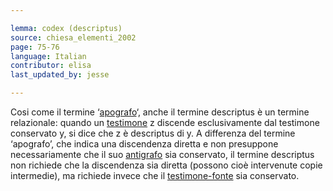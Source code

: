 ```yaml
---

lemma: codex (descriptus)
source: chiesa_elementi_2002
page: 75-76
language: Italian
contributor: elisa
last_updated_by: jesse

---
```


Cosi come il termine ‘[apografo](apograph.html)‘, anche il termine descriptus è un termine relazionale: quando un [testimone](witness.html) z discende esclusivamente dal testimone conservato y, si dice che z è descriptus di y. A differenza del termine ‘apografo’, che indica una discendenza diretta e non presuppone necessariamente che il suo [antigrafo](antigraph.html) sia conservato, il termine descriptus non richiede che la discendenza sia diretta (possono cioè intervenute copie intermedie), ma richiede invece che il [testimone-fonte](examplar.html) sia conservato.
